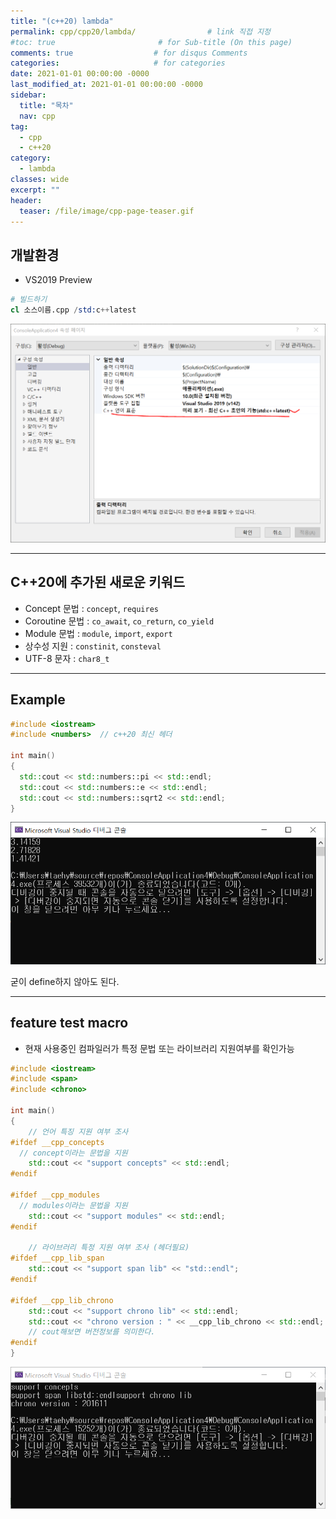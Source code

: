 ```yaml
---
title: "(c++20) lambda"
permalink: cpp/cpp20/lambda/                # link 직접 지정
#toc: true                       # for Sub-title (On this page)
comments: true                  # for disqus Comments
categories:                     # for categories
date: 2021-01-01 00:00:00 -0000
last_modified_at: 2021-01-01 00:00:00 -0000
sidebar:
  title: "목차"
  nav: cpp
tag:
  - cpp
  - c++20
category:
  - lambda
classes: wide
excerpt: ""
header:
  teaser: /file/image/cpp-page-teaser.gif
---
```


## 개발환경

* VS2019 Preview

```s
# 빌드하기
cl 소스이름.cpp /std:c++latest
```

![](/file/image/cpp20-lambda-1.png)

---

## C++20에 추가된 새로운 키워드

* Concept 문법 : `concept`, `requires`
* Coroutine 문법 : `co_await`, `co_return`, `co_yield`
* Module 문법 : `module`, `import`, `export`
* 상수성 지원 : `constinit`, `consteval`
* UTF-8 문자 : `char8_t`

---

## Example

```cpp
#include <iostream>
#include <numbers>  // c++20 최신 헤더

int main()
{
  std::cout << std::numbers::pi << std::endl;
  std::cout << std::numbers::e << std::endl;
  std::cout << std::numbers::sqrt2 << std::endl;
}
```

![](/file/image/cpp20-lambda-2.png)

굳이 define하지 않아도 된다.

---

## feature test macro

* 현재 사용중인 컴파일러가 특정 문법 또는 라이브러리 지원여부를 확인가능

```cpp
#include <iostream>
#include <span>
#include <chrono>

int main()
{
    // 언어 특징 지원 여부 조사
#ifdef __cpp_concepts
  // concept이라는 문법을 지원
    std::cout << "support concepts" << std::endl;
#endif

#ifdef __cpp_modules
  // modules이라는 문법을 지원
    std::cout << "support modules" << std::endl;
#endif

    // 라이브러리 특정 지원 여부 조사 (헤더필요)
#ifdef __cpp_lib_span
    std::cout << "support span lib" << "std::endl";
#endif

#ifdef __cpp_lib_chrono 
    std::cout << "support chrono lib" << std::endl;
    std::cout << "chrono version : " << __cpp_lib_chrono << std::endl;
    // cout해보면 버전정보를 의미한다.
#endif
}
```

![](/file/image/cpp20-lambda-3.png)